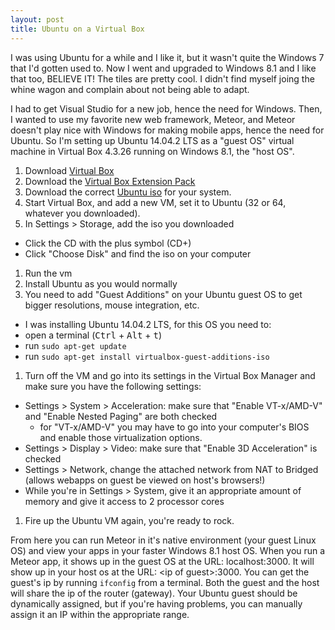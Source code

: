 ```yaml
---
layout: post
title: Ubuntu on a Virtual Box
---
```

I was using Ubuntu for a while and I like it, but it wasn't quite the Windows 7 that I'd gotten used to. Now I went and upgraded to Windows 8.1 and I like that too, BELIEVE IT! The tiles are pretty cool. I didn't find myself joing the whine wagon and complain about not being able to adapt.

I had to get Visual Studio for a new job, hence the need for Windows. Then, I wanted to use my favorite new web framework, Meteor, and Meteor doesn't play nice with Windows for making mobile apps, hence the need for Ubuntu. So I'm setting up Ubuntu 14.04.2 LTS as a "guest OS" virtual machine in Virtual Box 4.3.26 running on Windows 8.1, the "host OS".

1. Download [Virtual Box](https://www.virtualbox.org/wiki/Downloads)
1. Download the [Virtual Box Extension Pack](https://www.virtualbox.org/wiki/Downloads)
1. Download the correct [Ubuntu iso](http://www.ubuntu.com/download/desktop) for your system.
1. Start Virtual Box, and add a new VM, set it to Ubuntu (32 or 64, whatever you downloaded).
1. In Settings > Storage, add the iso you downloaded
  * Click the CD with the plus symbol (CD+)
  * Click "Choose Disk" and find the iso on your computer
1. Run the vm
1. Install Ubuntu as you would normally
1. You need to add "Guest Additions" on your Ubuntu guest OS to get bigger resolutions, mouse integration, etc.
  * I was installing Ubuntu 14.04.2 LTS, for this OS you need to:
  * open a terminal (<kbd>Ctrl</kbd> + <kbd>Alt</kbd> + <kbd>t</kbd>)
  * run `sudo apt-get update`
  * run `sudo apt-get install virtualbox-guest-additions-iso`
1. Turn off the VM and go into its settings in the Virtual Box Manager and make sure you have the following settings:
  * Settings > System > Acceleration: make sure that "Enable VT-x/AMD-V" and "Enable Nested Paging" are both checked
    * for "VT-x/AMD-V" you may have to go into your computer's BIOS and enable those virtualization options.
  * Settings > Display > Video: make sure that "Enable 3D Acceleration" is checked
  * Settings > Network, change the attached network from NAT to Bridged (allows webapps on guest be viewed on host's browsers!)
  * While you're in Settings > System, give it an appropriate amount of memory and give it access to 2 processor cores
1. Fire up the Ubuntu VM again, you're ready to rock.

From here you can run Meteor in it's native environment (your guest Linux OS) and view your apps in your faster Windows 8.1 host OS. When you run a Meteor app, it shows up in the guest OS at the URL: localhost:3000. It will show up in your host os at the URL: \<ip of guest\>:3000. You can get the guest's ip by running `ifconfig` from a terminal. Both the guest and the host will share the ip of the router (gateway). Your Ubuntu guest should be dynamically assigned, but if you're having problems, you can manually assign it an IP within the appropriate range.
